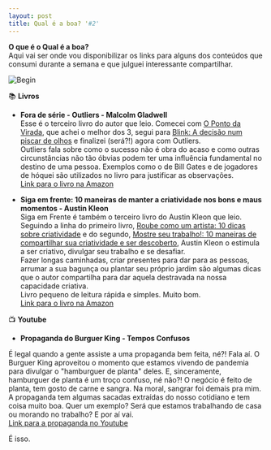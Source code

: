 ```yaml
---
layout: post
title: Qual é a boa? '#2'
---
```


**O que é o Qual é a boa?**<br>
Aqui vai ser onde vou disponibilizar os links para alguns dos conteúdos que consumi durante a semana e que julguei interessante compartilhar.

![Begin](https://images.unsplash.com/photo-1489533119213-66a5cd877091?ixlib=rb-1.2.1&ixid=MnwxMjA3fDB8MHxwaG90by1wYWdlfHx8fGVufDB8fHx8&auto=format&fit=crop&w=1951&q=80)

<!--more-->

📚  **Livros**

- **Fora de série - Outliers - Malcolm Gladwell**<br>
Esse é o terceiro livro do autor que leio. Comecei com [O Ponto da Virada](https://amzn.to/3sYYWxH), que achei o melhor dos 3, segui para [Blink: A decisão num piscar de olhos](https://amzn.to/3ewAmz7) e finalizei (será?!) agora com Outliers.<br>
Outliers fala sobre como o sucesso não é obra do acaso e como outras circunstâncias não tão óbvias podem ter uma influência fundamental no destino de uma pessoa. Exemplos como o de Bill Gates e de jogadores de hóquei são utilizados no livro para justificar as observações.<br>
[Link para o livro na Amazon](https://amzn.to/3xoNBdT)<br>

- **Siga em frente: 10 maneiras de manter a criatividade nos bons e maus momentos - Austin Kleon**<br>
Siga em Frente é também o terceiro livro do Austin Kleon que leio. Seguindo a linha do primeiro livro, [Roube como um artista: 10 dicas sobre criatividade](https://amzn.to/3xrUs6j) e do segundo, [Mostre seu trabalho!: 10 maneiras de compartilhar sua criatividade e ser descoberto](https://amzn.to/3tE7b3G), Austin Kleon o estimula a ser criativo, divulgar seu trabalho e se desafiar.<br>
Fazer longas caminhadas, criar presentes para dar para as pessoas, arrumar a sua bagunça ou plantar seu próprio jardim são algumas dicas que o autor compartilha para dar aquela destravada na nossa capacidade criativa.<br>
Livro pequeno de leitura rápida e simples. Muito bom.<br>
[Link para o livro na Amazon](https://amzn.to/3tHqIzY)<br>

📺  **Youtube**

- **Propaganda do Burguer King - Tempos Confusos**<br>

É legal quando a gente assiste a uma propaganda bem feita, né?! Fala aí. O Burguer King aproveitou o momento que estamos vivendo de pandemia para divulgar o "hamburguer de planta" deles. E, sinceramente, hamburguer de planta é um troço confuso, né não?! O negócio é feito de planta, tem gosto de carne e sangra. Na moral, sangrar foi demais pra mim.<br>
A propaganda tem algumas sacadas extraídas do nosso cotidiano e tem coisa muito boa. Quer um exemplo? Será que estamos trabalhando de casa ou morando no trabalho? E por aí vai.<br>
[Link para a propaganda no Youtube](https://bit.ly/3nsAK5S)<br>

É isso.